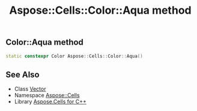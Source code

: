﻿---
title: Aspose::Cells::Color::Aqua method
linktitle: Aqua
second_title: Aspose.Cells for C++ API Reference
description: 'How to use Aqua method of Aspose::Cells::Color class in C++.'
type: docs
weight: 1500
url: /cpp/aspose.cells/color/aqua/
---
## Color::Aqua method




```cpp
static constexpr Color Aspose::Cells::Color::Aqua()
```

## See Also

* Class [Vector](../../vector/)
* Namespace [Aspose::Cells](../../)
* Library [Aspose.Cells for C++](../../../)
